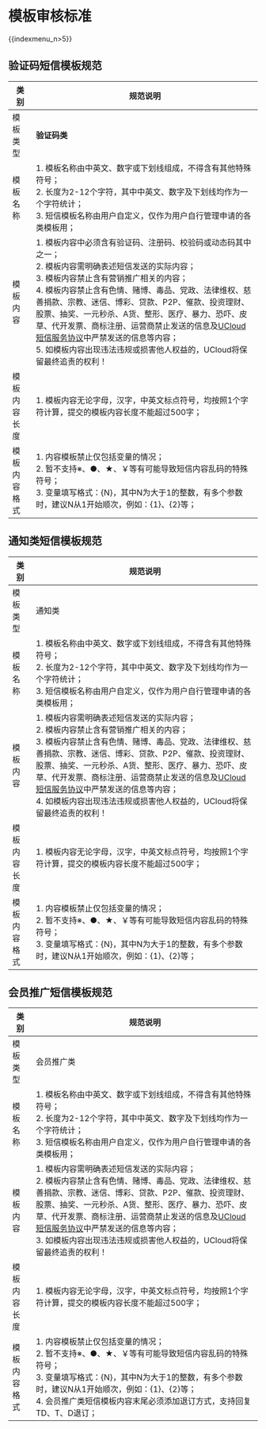 # 模板审核标准

{{indexmenu_n>5}}

## 验证码短信模板规范

| 类别         | 规范说明                                                     |
| ------------ | ------------------------------------------------------------ |
| 模板类型     | **验证码类**                                                 |
| 模板名称     | 1. 模板名称由中英文、数字或下划线组成，不得含有其他特殊符号；<br>2. 长度为2-12个字符，其中中英文、数字及下划线均作为一个字符统计；<br>3. 短信模板名称由用户自定义，仅作为用户自行管理申请的各类模板用； |
| 模板内容     | 1. 模板内容中必须含有验证码、注册码、校验码或动态码其中之一；<br>2. 模板内容需明确表述短信发送的实际内容；<br>3. 模板内容禁止含有营销推广相关的内容；<br>4. 模板内容禁止含有色情、赌博、毒品、党政、法律维权、慈善捐款、宗教、迷信、博彩、贷款、P2P、催款、投资理财、股票、抽奖、一元秒杀、A货、整形、医疗、暴力、恐吓、皮草、代开发票、商标注册、运营商禁止发送的信息及[UCloud短信服务协议](/management_monitor/usms/introduction/service_level)中严禁发送的信息等内容；<br>5. 如模板内容出现违法违规或损害他人权益的，UCloud将保留最终追责的权利！ |
| 模板内容长度 | 1. 模板内容无论字母，汉字，中英文标点符号，均按照1个字符计算，提交的模板内容长度不能超过500字； |
| 模板内容格式 | 1. 内容模板禁止仅包括变量的情况；<br>2. 暂不支持※、●、★、￥等有可能导致短信内容乱码的特殊符号；<br>3. 变量填写格式：{N}，其中N为大于1的整数，有多个参数时，建议N从1开始顺次，例如：{1}、{2}等； |



## 通知类短信模板规范

| 类别         | 规范说明                                                     |
| ------------ | ------------------------------------------------------------ |
| 模板类型     | 通知类                                                       |
| 模板名称     | 1. 模板名称由中英文、数字或下划线组成，不得含有其他特殊符号；<br>2. 长度为2-12个字符，其中中英文、数字及下划线均作为一个字符统计；<br>3. 短信模板名称由用户自定义，仅作为用户自行管理申请的各类模板用； |
| 模板内容     | 1. 模板内容需明确表述短信发送的实际内容；<br>2. 模板内容禁止含有营销推广相关的内容；<br>3. 模板内容禁止含有色情、赌博、毒品、党政、法律维权、慈善捐款、宗教、迷信、博彩、贷款、P2P、催款、投资理财、股票、抽奖、一元秒杀、A货、整形、医疗、暴力、恐吓、皮草、代开发票、商标注册、运营商禁止发送的信息及[UCloud短信服务协议](/management_monitor/usms/introduction/service_level)中严禁发送的信息等内容；<br>4. 如模板内容出现违法违规或损害他人权益的，UCloud将保留最终追责的权利！ |
| 模板内容长度 | 1. 模板内容无论字母，汉字，中英文标点符号，均按照1个字符计算，提交的模板内容长度不能超过500字； |
| 模板内容格式 | 1. 内容模板禁止仅包括变量的情况；<br>2. 暂不支持※、●、★、￥等有可能导致短信内容乱码的特殊符号；<br>3. 变量填写格式：{N}，其中N为大于1的整数，有多个参数时，建议N从1开始顺次，例如：{1}、{2}等； |



## 会员推广短信模板规范

| 类别         | 规范说明                                                     |
| ------------ | ------------------------------------------------------------ |
| 模板类型     | 会员推广类                                                   |
| 模板名称     | 1. 模板名称由中英文、数字或下划线组成，不得含有其他特殊符号；<br>2. 长度为2-12个字符，其中中英文、数字及下划线均作为一个字符统计；<br>3. 短信模板名称由用户自定义，仅作为用户自行管理申请的各类模板用； |
| 模板内容     | 1. 模板内容需明确表述短信发送的实际内容；<br/>2. 模板内容禁止含有色情、赌博、毒品、党政、法律维权、慈善捐款、宗教、迷信、博彩、贷款、P2P、催款、投资理财、股票、抽奖、一元秒杀、A货、整形、医疗、暴力、恐吓、皮草、代开发票、商标注册、运营商禁止发送的信息及[UCloud短信服务协议](/management_monitor/usms/introduction/service_level)中严禁发送的信息等内容；<br>3. 如模板内容出现违法违规或损害他人权益的，UCloud将保留最终追责的权利！ |
| 模板内容长度 | 1. 模板内容无论字母，汉字，中英文标点符号，均按照1个字符计算，提交的模板内容长度不能超过500字； |
| 模板内容格式 | 1. 内容模板禁止仅包括变量的情况；<br>2. 暂不支持※、●、★、￥等有可能导致短信内容乱码的特殊符号；<br>3. 变量填写格式：{N}，其中N为大于1的整数，有多个参数时，建议N从1开始顺次，例如：{1}、{2}等；<br>4. 会员推广类短信模板内容末尾必须添加退订方式，支持回复TD、T、D退订； |